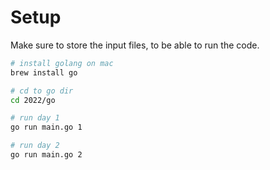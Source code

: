 # Setup

Make sure to store the input files, to be able to run the code.

```sh
# install golang on mac
brew install go

# cd to go dir
cd 2022/go

# run day 1
go run main.go 1

# run day 2
go run main.go 2
```
